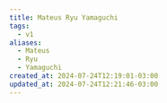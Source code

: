 ```yaml
---
title: Mateus Ryu Yamaguchi
tags:
  - v1
aliases:
  - Mateus
  - Ryu
  - Yamaguchi
created_at: 2024-07-24T12:19:01-03:00
updated_at: 2024-07-24T12:21:46-03:00
---
```

